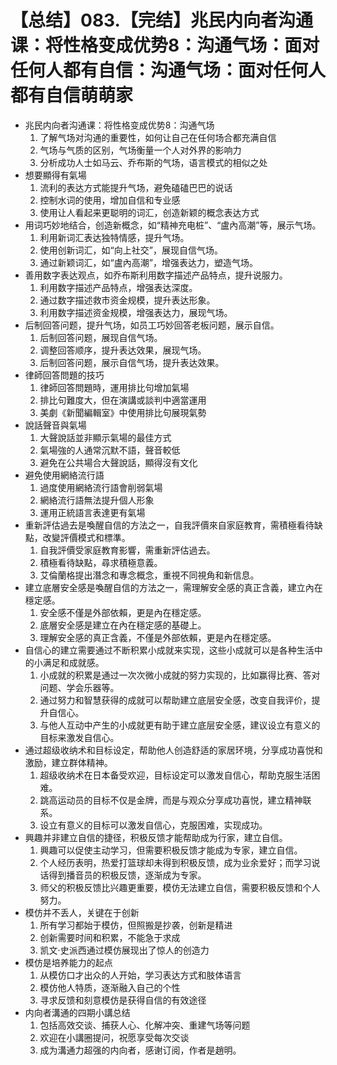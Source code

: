# 【总结】083.【完结】兆民内向者沟通课：将性格变成优势8：沟通气场：面对任何人都有自信：沟通气场：面对任何人都有自信萌萌家

-   兆民内向者沟通课：将性格变成优势8：沟通气场
    1.  了解气场对沟通的重要性，如何让自己在任何场合都充满自信
    2.  气场与气质的区别，气场衡量一个人对外界的影响力
    3.  分析成功人士如马云、乔布斯的气场，语言模式的相似之处
-   想要顯得有氣場
    1.  流利的表达方式能提升气场，避免磕磕巴巴的说话
    2.  控制水词的使用，增加自信和专业感
    3.  使用让人看起来更聪明的词汇，创造新颖的概念表达方式
-   用词巧妙地结合，创造新概念，如“精神充电桩”、“盧內高潮”等，展示气场。
    1.  利用新词汇表达独特情感，提升气场。
    2.  使用创新词汇，如“向上社交”，展现自信气场。
    3.  通过新颖词汇，如“盧內高潮”，增强表达力，塑造气场。
-   善用数字表达观点，如乔布斯利用数字描述产品特点，提升说服力。
    1.  利用数字描述产品特点，增强表达深度。
    2.  通过数字描述救市资金规模，提升表达形象。
    3.  利用数字描述资金规模，增强表达力，展现气场。
-   后制回答问题，提升气场，如员工巧妙回答老板问题，展示自信。
    1.  后制回答问题，展现自信气场。
    2.  调整回答顺序，提升表达效果，展现气场。
    3.  后制回答问题，展示自信气场，提升表达效果。
-   律師回答問題的技巧
    1.  律師回答問題時，運用排比句增加氣場
    2.  排比句難度大，但在演講或談判中適當運用
    3.  美劇《新聞編輯室》中使用排比句展現氣勢
-   說話聲音與氣場
    1.  大聲說話並非顯示氣場的最佳方式
    2.  氣場強的人通常沉默不語，聲音較低
    3.  避免在公共場合大聲說話，顯得沒有文化
-   避免使用網絡流行語
    1.  過度使用網絡流行語會削弱氣場
    2.  網絡流行語無法提升個人形象
    3.  運用正統語言表達更有氣場
-   重新評估過去是喚醒自信的方法之一，自我評價來自家庭教育，需積極看待缺點，改變評價模式和標準。
    1.  自我評價受家庭教育影響，需重新評估過去。
    2.  積極看待缺點，尋求積極意義。
    3.  艾倫蘭格提出潛念和專念概念，重視不同視角和新信息。
-   建立底層安全感是喚醒自信的方法之一，需理解安全感的真正含義，建立內在穩定感。
    1.  安全感不僅是外部依賴，更是內在穩定感。
    2.  底層安全感是建立在內在穩定感的基礎上。
    3.  理解安全感的真正含義，不僅是外部依賴，更是內在穩定感。
-   自信心的建立需要通过不断积累小成就来实现，这些小成就可以是各种生活中的小满足和成就感。
    1.  小成就的积累是通过一次次微小成就的努力实现的，比如赢得比赛、答对问题、学会乐器等。
    2.  通过努力和智慧获得的成就可以帮助建立底层安全感，改变自我评价，提升自信心。
    3.  与他人互动中产生的小成就更有助于建立底层安全感，建议设立有意义的目标来激发自信心。
-   通过超级收纳术和目标设定，帮助他人创造舒适的家居环境，分享成功喜悦和激励，建立群体精神。
    1.  超级收纳术在日本备受欢迎，目标设定可以激发自信心，帮助克服生活困难。
    2.  跳高运动员的目标不仅是金牌，而是与观众分享成功喜悦，建立精神联系。
    3.  设立有意义的目标可以激发自信心，克服困难，实现成功。
-   興趣并非建立自信的捷径，积极反馈才能帮助成为行家，建立自信。
    1.  興趣可以促使主动学习，但需要积极反馈才能成为专家，建立自信。
    2.  个人经历表明，热爱打篮球却未得到积极反馈，成为业余爱好；而学习说话得到播音员的积极反馈，逐渐成为专家。
    3.  师父的积极反馈比兴趣更重要，模仿无法建立自信，需要积极反馈和个人努力。
-   模仿并不丢人，关键在于创新
    1.  所有学习都始于模仿，但照搬是抄袭，创新是精进
    2.  创新需要时间和积累，不能急于求成
    3.  凯文·史派西通过模仿展现出了惊人的创造力
-   模仿是培养能力的起点
    1.  从模仿口才出众的人开始，学习表达方式和肢体语言
    2.  模仿他人特质，逐渐融入自己的个性
    3.  寻求反馈和刻意模仿是获得自信的有效途径
-   内向者溝通的四期小講总结
    1.  包括高效交谈、捕获人心、化解冲突、重建气场等问题
    2.  欢迎在小講圈提问，祝愿享受每次交谈
    3.  成为溝通力超强的内向者，感谢订阅，作者是趙明。